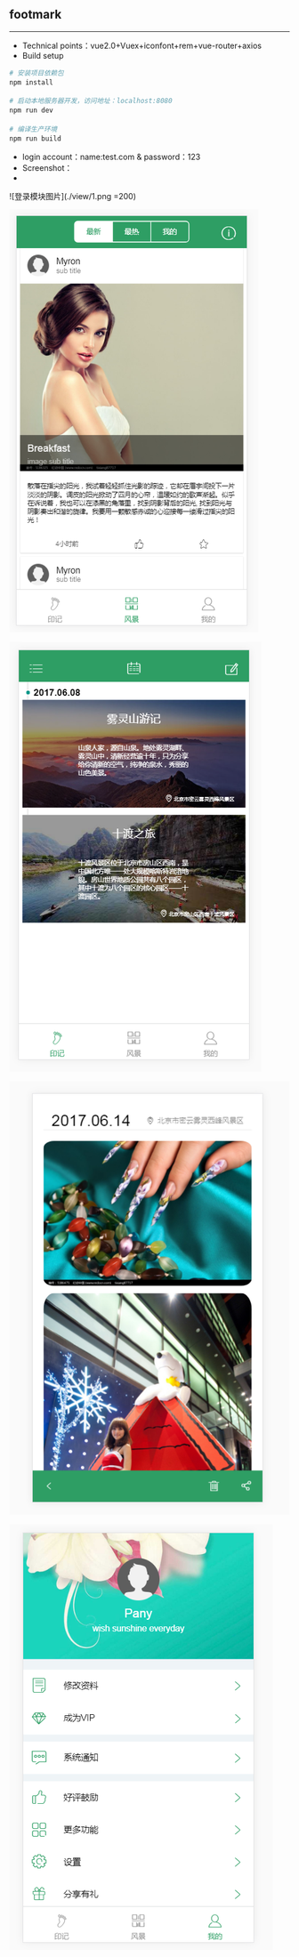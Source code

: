 footmark
--------

----------

 - Technical points：vue2.0+Vuex+iconfont+rem+vue-router+axios
 - Build setup

``` bash
# 安装项目依赖包
npm install

# 启动本地服务器开发，访问地址：localhost:8080
npm run dev

# 编译生产环境
npm run build
```

 - login account：name:test.com & password：123
 - Screenshot：
 -


 ![登录模块图片](./view/1.png =200)

 ![风景模块图片](./view/2.png)

 ![印记模块图片](./view/3.png)

 ![详情模块图片](./view/4.png)

 ![我的模块图片](./view/5.png)
